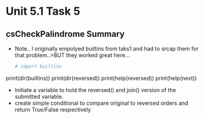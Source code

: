 # Unit 5.1 Task 5 

## csCheckPalindrome Summary

- Note.. I originally empolyed builtins from taks1 and had to srcap them for that problem..>BUT they worked great here... 
  ```python
  # import builtins
print(dir(builtins))
print(dir(reversed))
print(help(reversed))
print(help(next))
- Initiate a variable to hold the reversed() and join() version of the submitted variable. 
- create simple conditional to compare original to reversed orders and return True/False respectively

